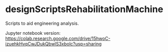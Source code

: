 # designScriptsRehabilitationMachine
Scripts to aid engineering analysis.

Jupyter notebook version: https://colab.research.google.com/drive/15hwoC-izuehkHvqCwJDukQbwlS3xbolc?usp=sharing
